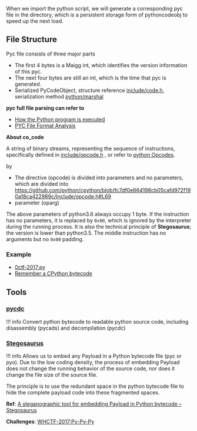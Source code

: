 When we import the python script, we will generate a corresponding pyc file in the directory, which is a persistent
storage form of pythoncodeobj to speed up the next load.

## File Structure

Pyc file consists of three major parts

- The first 4 bytes is a Maigg int, which identifies the version information of this pyc.
- The next four bytes are still an int, which is the time that pyc is generated.
- Serialized PyCodeObject, structure
  reference [include/code.h](<https://github.com/python/cpython/blob/master/Include/code.h>), serialization
  method [python/marshal](<https://github.com/python/cpython/blob/master/Python/marshal.c>)

**pyc full file parsing can refer to**

- [How the Python program is executed](<http://python.jobbole.com/84599/>)
- [PYC File Format Analysis](<http://kdr2.com/tech/python/pyc-format.html>)

**About co_code**

A string of binary streams, representing the sequence of instructions, specifically defined
in [include/opcode.h](<https://github.com/python/cpython/blob/fc7df0e664198cb05cafd972f190a18ca422989c/Include/opcode.h>)
, or refer to [python Opcodes](<http://unpyc.sourceforge.net/Opcodes.html>).

by

- The directive (opcode) is divided into parameters and no parameters, which are divided
  into <https://github.com/python/cpython/blob/fc7df0e664198cb05cafd972f190a18ca422989c/Include/opcode.h#L69>
- parameter (oparg)

The above parameters of python3.6 always occupy 1 byte. If the instruction has no parameters, it is replaced by `0x00`,
which is ignored by the interpreter during the running process. It is also the technical principle of **Stegosaurus**;
the version is lower than python3.5. The middle instruction has no arguments but no `0x00` padding.

### Example

- [0ctf-2017:py](<https://github.com/ctfs/write-ups-2017/tree/master/0ctf-quals-2017/reverse/py-137>)
- [Remember a CPython bytecode](<http://0x48.pw/2017/03/20/0x2f/>)

## Tools

### [pycdc](<https://github.com/zrax/pycdc>)

!!! info 
    Convert python bytecode to readable python source code, including disassembly (pycads) and decompilation (pycdc)

### [Stegosaurus](<https://bitbucket.org/jherron/stegosaurus/src>)

!!! info 
    Allows us to embed any Payload in a Python bytecode file (pyc or pyo). Due to the low coding density, the process of
    embedding Payload does not change the running behavior of the source code, nor does it change the file size of the 
    source file.

The principle is to use the redundant space in the python bytecode file to hide the complete payload code into these
fragmented spaces.

**Ref**: [A steganographic tool for embedding Payload in Python bytecode – Stegosaurus](<http://www.freebuf.com/sectool/129357.html>)

**Challenges**: [WHCTF-2017:Py-Py-Py](<https://www.xctf.org.cn/library/details/whctf-writeup/>)